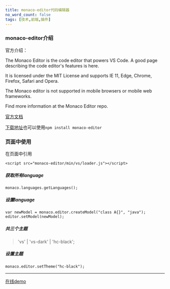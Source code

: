 ```yaml
---
title: monaco-editor代码编辑器
no_word_count: false
tags: [技术,前端,插件]
---
```


### monaco-editor介绍

官方介绍：

The Monaco Editor is the code editor that powers VS Code. A good page describing the code editor's features is here.

It is licensed under the MIT License and supports IE 11, Edge, Chrome, Firefox, Safari and Opera.

The Monaco editor is not supported in mobile browsers or mobile web frameworks.

Find more information at the Monaco Editor repo.

[官方文档](https://microsoft.github.io/monaco-editor/api/index.html)

[下载地址](https://registry.npmjs.org/monaco-editor/-/monaco-editor-0.13.1.tgz)也可以使用`npm install monaco-editor`

### 页面中使用

在页面中引用
```
<script src="monaco-editor/min/vs/loader.js"></script>
```

<!--more-->

##### 获取所有language

```
monaco.languages.getLanguages();
```

##### 设置language

```
var newModel = monaco.editor.createModel("class A{}", "java");
editor.setModel(newModel);
```

##### 共三个主题

>'vs' | 'vs-dark' | 'hc-black';

##### 设置主题

```
monaco.editor.setTheme("hc-black");
```

---



[在线demo](/FunctionPage/plug-in/monaco-editor/index.html)